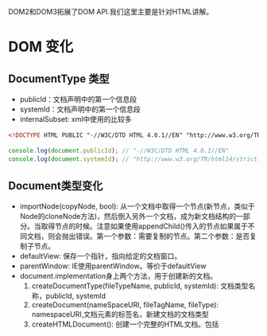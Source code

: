 DOM2和DOM3拓展了DOM API.我们这里主要是针对HTML讲解。
# DOM 变化
## DocumentType 类型
- publicId：文档声明中的第一个信息段
- systemId：文档声明中的第一个信息段
- internalSubset: xml中使用的比较多
```html
<!DOCTYPE HTML PUBLIC "-//W3C/DTD HTML 4.0.1//EN" "http://www.w3.org/TR/html14/strict.dtd"> 
```
```javascript
console.log(document.publicId); // "-//W3C/DTD HTML 4.0.1//EN"
console.log(document.systemId); // "http://www.w3.org/TR/html14/strict.dtd"
```

## Document类型变化
- importNode(copyNode, bool): 从一个文档中取得一个节点(新节点，类似于Node的cloneNode方法)，然后倒入另外一个文档，成为新文档结构的一部分。当取得节点的时候。注意如果使用appendChild()传入的节点如果属于不同文档，则会抛出错误。第一个参数：需要复制的节点。第二个参数：是否复制子节点。
- defaultView: 保存一个指针，指向给定的文档窗口。 
- parentWindow: IE使用parentWindow。等价于defaultView
- document.implementation身上两个方法，用于创建新的文档。
    1. createDocumentType(fileTypeName, publicId, systemId): 文档类型名称，publicId, systemId
    1. createDocument(nameSpaceURI, fileTagName, fileType): namespaceURI,文档元素的标签名，新建文档的文档类型
    1. createHTMLDocument(): 创建一个完整的HTML文档。包括 <html> <head> <title> <body>。
```javascript

// 方法在XML中用的比较多
var newNode = document.importNode(oldNode, true);
document.body.appendChild(newNode);

var parentWIndow = document.defaultView || document.parentWindow;

// 创建一个HTML 4.0.1 Strict文档
var docType = document.implementation.createDocumentType('html', "-//W3C/DTD HTML 4.0.1//EN", "http://www.w3.org/TR/html14/strict.dtd");
var doc = document.implementation.createDocument("http://www.w3.org/1999/xhtml", "html", docType);

// 返回一个完整的HTML 文档，并且将title设置为title name
var doc2 = document.implementation.createHTMLDocument('title name');
console.log(doc2.title); // title name
console.log(typeof doc2.body); // object
```

## Node节点变化
- isSupport(feature, version):  检测是否支持feature特性的version版本
- isSameNode(node): 相同返回true,是同一个节点
- isEqualNode(node): 相等返回true,类型相等，属性相等。
- setUserData(operType, key, value, srcNode, destNode):  不是很懂
    1. operType: 1复制，2导入， 3删除，4重命名
    1. key: 数据键
    1. value: 数据值
    1. srcNode 源节点
    1. destNode: 目标节点
- contentDocument: 属性包含一个指针，指向框架内容的文档对象（HTMLFrameElemnt, HTMLIFrameElement:表示框架和内嵌框架）。以前只能通过frames集合进行获取。
```javascript
// 等价这个方法 ： document.implementation.hasFeature("Core","3.0");
if (document.body.isSupport('HTML', '2.0')) {

}

// isSameNode 和isEqualNode
var div1 = document.createElement('div');
div1.setAttribute('class', 'box');

var div2 = document.createElement('div');
div2.setAttribute('class', "box");
console.log(div1.isSameNode(div1)); // true
console.log(div1.isEqualNode(div2)); // true
console.log(div1.isSameNode(div2)); // false

var div = document.creatElement('div');
div.setUserData('name', "Nicholas", function(operation, key, value, src, dest) {
    if (operation == 1) {
        dest,setUserData(key, value, function(){};)
    }
});
var newDiv = div.cloneNode(true);
console.log(newDiv.getUserData('name'));

// 框架变化
var iframe = document.getElementById('myIframe');
var iframeDoc = iframe.contentDocument; // IE8以前无效
```

# 样式
![](/assets/dom15.png)<br>
```javascript
// 判断支持css的能力
document.implementation.hasFeature('css', '2.0');
document.implementation.hasFeature('css2', '2.0'); 
```
## js访问元素样式
css 中使用下划线分割,在js中使用驼峰大小写形式访问。但是特殊字符float浮动，由于是关键字，因此使用cssFloat进行访问,IE使用styleFlocat.
```javascript
var el = document.getElementById('myId');
// background-color
el.style.backgroundColor = '#fff';

// color
el.style.color = 'red';

// font-family
el.style.fontFamily = ''Arial;

// 对于float访问
 var value = el.cssFlocat || el.styleFlocat;
```
## Element 的 style
- cssText: 访问style特性中的css代码，修改情况会替换所有的style的内容。
- length: css属性的数量
- parentRule: 表示CSS信息的CSSRule对象
- getPropertyCSSValue(propertyName): 返回包含给定属性值得CSSValue对象
- getPropertyPriority(propertyName): 如果给定的属性使用了!important设置，则返回'important'，否则返回空字符串.
    1. CSStEXT: 返回值等于getPropertyValue()
    1. cssValueType: 0 继承的值，1基本的值， 2致列表， 3自定义的值
- getPropertyValue(propertyName): 返回给定属性的字符串值
- item(index): 返回给定位置的css属性的名称
- removeProperty(propertyName): 从样式中删除给定的属性
- setProperty(propertyName, value, priority): 将给定属性设置为相应的值，并加上优先权标志('important'或空字符串)。
```javascript
var el = document.createElement('myId');
el.style.cssText = 'width: 200px; height: 300px; color: red';
for(i = 0; i < el.style.length; i++) {
    console.log(el.style.item(i)) // 打印出width, height color
}
// console.log(el.style.getPropertyCSSValue('color')); // Chrome没有这个方法
```
## 计算样式
- document.defaultView.getComputedStyle(): 会计算出当前节点的样式(包括继承过来的最终样式)
- currentStyle: IE使用这个属性等价于getComputedStyle()
```javascript
var el = document.getElementById('myId');
var computedStyle = document.defaultView.getComputedStyle(el); 
console.log(computedStyle.width, computedStyle.height);

var currentStyle = el.currentStyle;
console.log(currentStyle.width, currentStyle.height);
```

## 操作样式表
CSSStyleSheet类型表示样式表，包括通过`link`元素包含的样式表和在`style`中定义的样式表。分别使用HTMLLinkElement, HTMLStyleElement类型表示。测试是否支持DOM2级样式表
```javascript
document.implemetation.hasFeature('StyleSheets', '2.0');
```
CSSStyleSheet继承于StyleSheet继承的属性如下
- disabled: 样式表是否被禁用，true被禁用。值可修改
- href: 如果样式表是link方式引入，则是样式表的URL.否则null
- media: 当前样式表支持的所有媒体类型的集合。与所有DOM集合类型一样，这个集合也有length和item()方法。可根据方括号获取集合中的值。如果集合为空，表示样式表适用于多有媒体。
- ownerNode: 指向拥有当前样式表的节点的指针。样式表可能是HTML中`link`或`style`(xml是`style`)引入的。如果是使用@import引入，则为null。
- parentStyleSheet：在当前样式表中使用@import引入的情况下，这个属性是一个指向导入它的样式表的指针。
- title：ownerNode的title属性的值。
- type: 表示样式表类型的字符串。样式表而言是`type/css`。
除了disabled属性之外，其他都是只读。除了以上基础的属性，CSSStyleSheet还支持下列属性和方法：
- cssRules: 样式表中包含的样式规则集合。IE使用rules。
- ownerRule: 如果使用`@import`导入，这个属性就是一个指针。指向表示导入的规则。否则为null.IE不支持。
- deleteRule(index): 删除cssRules集合指定的规则。IE使用removeRule(index)。
- insertRule(rule, index): 向cssRules集合中指定位置的规则。IE不支持。IE使用addRule()。
```javascript
// 引用于文档的所有样式表。length获取长度个数。item()或[]方式访问每一个样式表
var sheets = document.styleSheets; 
for(i = 0; i < sheets.length; i ++) {
    var sheet = sheet.item(i);
    console.log(sheet.disabled);
    console.log(sheet.href);
    console.log(sheet.ownerNode);
    console.log(sheet.parentStyleSheet);
    console.log(sheet.title);
    console.log(sheet.tyle);
}
```
![](/assets/dom13.png)<br>
可以直接在`link`上获取CSSStyleSheet。DOM规定属性名是`sheet`，IE使用`styleSheet`.
```javascript
var link = document.getElementsByTagName('link').item(0);
var sheet = link.sheet || link.styleSheet;
```

### CSS规则
CSSRule对象表示样式表中的每一条规则。CSSStyleRule继承于CSSRule.并且还有以下属性。常用属性是cssText,selectorText和style。 cssText和style.cssText属性类似，但并不相同。前者包含选择符文本和围绕信息的花括号（只读）。后者只包含样式信息（可写）。
- cssText: 返回整条规则对应的文本。IE不支持
- parentRule: 当前规则如果是套入的规则，该属性引用的就是导入规则。
- parentStyleSheet: 当前规则所属的样式表
- selectortText: 返回当前规则的选择符文本。
- style: 一个CSSStleDeclaration对象，可以通过它设置和取得规则中特定的样式值。
- type: 表示规则类型的常量值。对于样式规则，这个值为1.IE不支持
```javascript
var sheet = document.styleSheets[0];
var rules = sheet.cssRules || sheet.rules;
var rule = rules[0]; // 取得第一条规则
console.log(rule.selectorText);
console.log(rule.style.cssText);
console.log(rule.cssText);
rule.style.width = '100px';  // 直接在style上进行获取属性
```
selectorText + style.cssText = cssText
![](/assets/dom14.png)<br>
### 规则的创建与删除
使用insertRule(rule, index),IE使用addRule(sheet, selectorText, cssText, position)。
```javascript
var sheet = document.styleSheets[0];
function insertRule(sheet, selectorText, cssText, position) {
    if (sheet.insertRule) {
        sheet.insertRule(selectorText+ '{' + cssText + '}', position);
    } else if (sheet.addRule) {
        sheet.addRule(selectorText, cssText, position);
    }
}
```
删除使用deleteRule(index),IE使用removeRule(index):
```javascript
function deleteRule(sheet, index) {
    if (sheet.deleteRule) {
        sheet.deleteRule(index);
    } else if (sheet.removeRule) {
        sheet.removeRule(index);
    }
}
```
这种做法在Web开发中不是常见的使用方法，删除可能会影响到CSS的层叠效果，因此慎重使用。

# 元素大小
## 客户区大小
- clientHeight: 可见区域高度（内容+padding），不包含滚动条区域
- clientWidth： 可见区域宽度（内容+padding），不包含滚动条区域
![](/assets/dom16.png)<br>
```javascript
// 获取浏览器视觉窗口大小
var el = document.documentElment; // document.body(IE 7 之前的版本使用)
console.log(el.clientHeight);
console.log(el.clientWidth);
```

## 偏移量
偏移量包括元素在屏幕上占用的所有可见空间。元素的可见大小由其高度，宽度决定，包括内边距，滚动条，边框大小（不包含外边距）。通过下面四个属性可以获取元素的偏移量。
- offsetHeight: 元素垂直方向上占用的空间大小：高度 + 水平滚动条高度 + 上边框高度 + 下边框高度。
- offsetWidth: 元素在水平方向上占用的空间大小： 宽度 + 垂直滚动条宽度 + 左边框宽度 + 有边框宽度。
- offsetleft: 元素左外边框 到 该元素offsetParent左内边框之间的像素距离
- offsetTop: 元素上外边框 到 该元素offsetParent的上内边框之间的像素距离
offsetParent: 离当前元素最近的定位元素。没有则是body.
实验结果：
body内包含一个div,body作为div的offsetParent(margin=8默认有)。div之设置高宽boder,没有margin,此时div的offsetLeft值为8.如果给body添加boder,div的offsetLeft会等于8+body的boder宽度。这个就和上面讲的规则不一样了。这个问题还待研究。
![](/assets/dom17.png)<br>
```javascript
// 获取元素到文档顶部位置的偏移量
var getOffset = {
    left : function (obj) {
        return obj.offsetLeft + (obj.offsetParent ? this.left(obj.offsetParent):0);
    },
    top : function (obj) {
        return obj.offsetTop + (obj.offsetParent ? this.left(obj.offsetParent) : 0);
    }
};
```
## 滚动大小
滚动大小包含滚动内容的元素的大小。有些元素如html元素即使没有执行任何代码也能添加滚动条，但是有些元素则需要css的overflow设置才能滚动。下面是4个与滚动大小相关的属性：
- scrollHeight: 在没有滚动条的情况下，内容元素的总高度.
- scrollWidth: 在没有滚动条的情况下，内容元素的总宽度.
- scrollLeft: 被隐藏在内容区域左侧的像素数。可以设置这个属性改变元素的滚动位置.
- scrollTop: 被隐藏在内容区域上方的像素数。通过设置这个属性可以改变元素的滚动。
scrollWidth 和ScorllHeight用于确认内容的实际大小。当在确认文档的总高度的时候，必须取scrollWidth, clientWidth其中的最大值，scrollHeight,ClientHeight中的最大值。才能保证在跨浏览器的环境下得到精确的结果。
```javascript
// 兼容模式下处理 IE使用document.body.其他使用document.documentElement
var el;
if (document.compatMode == 'BackCompat') {
    el = document.body;
} else {
    el = document.documentElement;
}
var docHeight = Math.max(el.scrollHeight, el.clientHeight);
var docWidth = Math.max(el.scrollWidth, el.clientWidth);
```
# 文档遍历
DOM2级遍历和返回模块定义了两个辅助完成顺序遍历的DOM结构的类型，NodeIterator和TreeWalker.这两个类能够基于给定的起点对DOM结构进行深度优先的遍历操作(depth-first)。
```javascript
// 检查DOM2遍历能力支持情况
var supportsTraversals = document.implementation.hasFeature('Traversal', '2.0');
var supportsNodeIterator = (typeof document.creatNodeIterator == 'function');
var supportsTreeWalker = (typeof document.createTreeWalker == 'function');
```
## NodeIterator 
- createNodeIterator(root, whatToShow, filter, entityReferenceExpansion):
    1. root: 搜索起点的树节点
    1. whatToShow: 想要访问哪些节点的数字代码(下面列举)
    1. filter: 是NodeFilter对象，或者一个表示应该接受还是拒绝某种特定节点的函数
    1. entityReferenceExpansion： boolean值，表示是否扩展引用实体，html中不需要，应该设置为false
whatToShow是一位掩码，如下都是：
- NodeFilter.SHOW_ALL：所有类型节点；
- NodeFilter.SHOW_ELEMENT：元素；
- NodeFilter.SHOW_ATTRIBUTE：特性；
- NodeFilter.SHOW_TEXT：文本；
- NodeFilter.SHOW_COMMENT;
- NodeFilter.SHOW_DOCUMENT;
- NodeFilter.SHOW_DOCUMENT_TYPE;

另外还有对HTML页面没用的几个：
- NodeFilter.SHOW_CDATA_SECTION;
- NodeFilter.SHOW_ENTITY_REFERENCE：实体引用节点；
- NodeFilter.SHOW_ENTITY：实体节点；
- NodeFilter.SHOW_PROCESSING_INSTRUCTION：处理指令节点；
- NodeFilter.SHOW_DOCUMENT_FRAGMENT: 显示文档片段节点
- NodeFilter.SHOW_NOTATION：符号节点
可以用按位或操作符来组合多个选项如：
```javascript
var whatToShow = NodeFilter.SHOW_ELEMENT | NodeFilter.SHOW_TEXT;
```
可以使用createNodeIterator()方法的filter参数来指定自定义的NodeFilter对象，每个NodeFilter对象只有一个方法，应该访问的节点返回NodeFilter.FILTER_ACCEPT;不应该访问的节点返回NodeFilter.FILTER_SKIP;
对于遍历结果需要进行值得查询使用相关函数：前者用于向前前进一步；后者用于向后后退一步。
- nextNode(): 当遍历到DOM子树的最后一个节点时，nextNode()返回null
- previousNode(): 当遍历到DOM子树的最后一个节点，且previousNode()返回根节点以后，再次调用它就会返回null。
```javascript
var filter = function (node) {
    return (node.nodeName.toLowerCase() == 'p' || node.nodeName.toLowerCase() == 'span') ? NodeFilter.FILTER_ACCEPT : NodeFilter.FILTER_SKIP;
}

// 搜索ducment中的所有p元素
var iterator = document.createNodeIterator(document.body, NodeFilter.SHOW_ALL, filter, false);
var next = iterator.nextNode();
while (next != null) {
    console.log(next.nodeName);
    next = iterator.nextNode();
}
```

## TreeWalker
DOM结构的操作上相关方法，参数与NodeIterator一致：
- createTreeWalker(root, whatToShow, filter, entityReferenceExpansion)
但是提供更多的DOM结构操作方法：
- parentNode(): 遍历当前节点的父节点
- firstChild()：第一个子节点
- lasgChild(): 最后一个子节点
- nextSibling(): 相邻下一个兄弟节点
- previousSibling(): 相邻上一个兄弟节点
```html
<div id="div1">
    <p><b>Hello</b> world!</p>
    <ul>
        <li>List item 1</li>
        <li>List item 2</li>
        <li>List item 3</li>
    </ul>
</div>
```
```javascript
var div = document.getElementById('div1');
var walker = document.createTreeWalker(div, NodeFilter.SHOW_ELEMENT, null, false);
var node = walker.currentNode; // 返回当前节点
walker.firstChild(); // 到p节点
walker.nextSibling(); // 转到ul节点
node = walker.firstChild(); // 到li节点
while(node != null) {
    console.log(node.firstChild.nodeValue);
    node = walker.nextNode();
}
```
